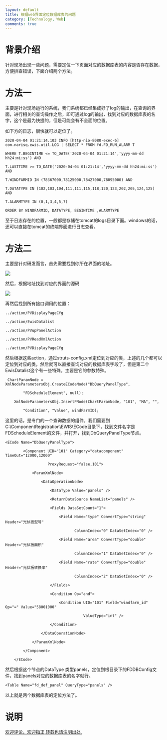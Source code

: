 ```yaml
---
layout: default
title: 根据web界面定位数据库表的问题
category: [Technology, Web]
comments: true
---
```



# 背景介绍
针对现场出现一些问题，需要定位一下页面对应的数据库表的内容是否存在数据，方便排查错误，下面介绍两个方法。





















# 方法一

主要是针对现场运行的系统，我们系统都已经集成好了log的输出，在查询的界面，进行相关的查询操作之后，即可通过log的输出，找到对应的数据库表的名字，这个是最为快捷的，但是可能会有不全面的位置。

如下方的日志，很快就可以定位了。

```
2020-04-04 01:21:14.103 INFO [http-nio-8080-exec-6] com.narisq.ewis.util.LOG | SELECT * FROM fd.FD_RUN_ALARM T 

WHERE T.BEGINTIME <= TO_DATE('2020-04-04 01:21:14','yyyy-mm-dd hh24:mi:ss') AND 

T.LASTTIME >= TO_DATE('2020-04-04 01:21:14','yyyy-mm-dd hh24:mi:ss') AND 

T.WINDFARMID IN (78367000,78125000,78427000,78095000) AND 

T.DATATYPE IN (102,103,104,111,111,115,118,120,123,202,205,124,125) AND 

T.ALARMTYPE IN (0,1,3,4,5,7) 

ORDER BY WINDFARMID, DATATYPE, BEGINTIME ,ALARMTYPE
```

至于日志存在的位置，一般都是存储在tomcat的logs目录下面。windows的话，还可以直接在tomcat的终端界面进行日志查看。

# 方法二 

主要是针对研发而言，首先需要找到你所在界面的地址。

![](https://ask.qcloudimg.com/http-save/1178990/wfmszds6yd.png)

然后，根据地址找到对应的界面的源码

![](https://ask.qcloudimg.com/http-save/1178990/xsc3bu1c7t.png)

再然后找到所有接口调用的位置：

```
../action/PVDisplayPageCfg
```

```
../action/EwisDatalist
```

```
../action/PVupPanelAction
```

```
../action/PVReadXmlAction
```

```
../action/PVDisplayPageCfg
```

然后根据这些action，通过struts-config.xml定位到对应的类，上述的几个都可以定位到对应的类，然后就可以直接查询对应的数据库表字段了，但是第二个EwisDatalist这个有一些特殊。主要是它的参数特殊。

```
 ChartParamNode = XmlNodeParametersObj.CreateECodeNode("DbQueryPanelType",

        "FDScheduleElement", null);

    XmlNodeParametersObj.InsertPNode(ChartParamNode, "101", "MA", "",

        "Condition", "Value", windFarmID);
```

这里的话，是专门的一个查询数据的组件，我们需要到C:\ComponentRegistration\EWIS\ECode目录下，找到文件名字是FDScheduleElement的文件，并打开，找到DbQueryPanelType节点。

```
<ECode Name="DbQueryPanelType">

        <Component UID="101" Category="datacomponent" TimeOut="12000,12000"

                   ProxyRequest="false,101">

            <ParamXmlNode>

                <DataOperationNode>

                    <DataType Value="panels" />

                    <ReturnDataSource NameList="panels" />

                    <Fields DataSetCount="1">

                        <Field Name="type" ConvertType="string" Header="光伏板型号"

                               ColumnIndex="0" DataSetIndex="0" />

						<Field Name="area" ConvertType="double" Header="光伏板面积"

                               ColumnIndex="1" DataSetIndex="0" />

                        <Field Name="rate" ConvertType="double" Header="光伏板转换率"

                               ColumnIndex="2" DataSetIndex="0" />

                    </Fields>

                    <Condition Op="and">

                        <Condition UID="101" Field="windfarm_id" Op="=" Value="58001000"

                                   ValueType="int" />

                    </Condition>

                </DataOperationNode>

            </ParamXmlNode>

        </Component>

    </ECode>
```

然后根据这个节点的DataType  类型panels，定位到根目录下的FDDBConfig文件，找到panels对应的数据库表的名字就行。

```
<Table Name="fd_def_panel" QueryType="panels" />
```

以上就是两个数据库表的定位方法了。

# 说明


[欢迎评论，欢迎指正,转载也请注明出处.](https://wangkun19930608.github.io/technology/web/2020/04/16/web-find-db/ )


